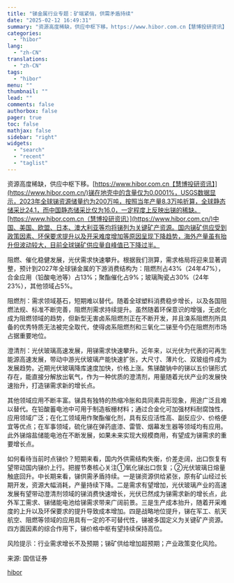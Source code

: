 ```yaml
---
title: "锑金属行业专题：矿端紧俏，供需矛盾持续"
date: "2025-02-12 16:49:31"
summary: "资源高度稀缺，供应中枢下移。https://www.hibor.com.cn【慧博投研资讯】锑..."
categories:
  - "hibor"
lang:
  - "zh-CN"
translations:
  - "zh-CN"
tags:
  - "hibor"
menu: ""
thumbnail: ""
lead: ""
comments: false
authorbox: false
pager: true
toc: false
mathjax: false
sidebar: "right"
widgets:
  - "search"
  - "recent"
  - "taglist"
---
```


资源高度稀缺，供应中枢下移。[https://www.hibor.com.cn【慧博投研资讯】](https://www.hibor.com.cn/)锑在地壳中的含量仅为0.0001%，USGS数据显示，2023年全球锑资源储量约为200万吨，按照当年产量8.3万吨折算，全球静态储采比24.1，而中国静态储采比仅为16.0，一定程度上反映出锑的稀缺。[https://www.hibor.com.cn（慧博投研资讯）](https://www.hibor.com.cn/)中国、美国、欧盟、日本、澳大利亚等均将锑列为关键矿产资源。国内锑矿供应受到政策因素、环保要求提升以及开采难度增加等原因呈现下降趋势，海外产量虽有抬升但波动较大，目前全球锑矿供应量自峰值已下降过半。

阻燃、催化稳健发展，光伏需求快速攀升。根据我们测算，需求格局将迎来显著调整，预计到2027年全球锑金属的下游消费结构为：阻燃剂占43%（24年47%），合金应用（铅酸电池等）占13%；聚酯催化占9%；玻璃陶瓷占30%（24年23%），其他领域占5%。

阻燃剂：需求领域基石，短期难以替代。随着全球塑料消费稳步增长，以及各国阻燃法规、标准不断完善，阻燃剂需求持续提升。虽然随着环保意识的增强，无卤化成为阻燃领域的趋势，但新型无害卤系阻燃剂正在不断开发，并且溴系阻燃剂所具备的优秀特质无法被完全取代，使得卤系阻燃剂和三氧化二锑至今仍在阻燃剂市场占据重要地位。

澄清剂：光伏玻璃高速发展，用锑需求快速攀升。近年来，以光伏为代表的可再生能源高速发展，带动中游光伏玻璃产能快速扩张，大尺寸、薄片化、双玻组件成为发展趋势。近期光伏玻璃降库速度加快，价格上涨。焦锑酸钠中的锑以五价锑形式存在，能直接分解放出氧气，作为一种优质的澄清剂，用量随着光伏产业的发展快速抬升，打造锑需求新的增长点。

其他领域应用不断丰富。锑具有独特的热缩冷胀和具同素异形现象，用途广泛且难以替代。在铅酸蓄电池中可用于制造板栅材料；通过合金化可加强材料耐腐蚀性，应用领域广泛；在化工领域用作聚酯催化剂，具有反应活性高、副反应少、价格便宜等优点；在军事领域，硫化锑在弹药底漆、雷管、烟幕发生器等领域均有应用。此外锑熔盐储能电池在不断发展，如果未来实现大规模商用，有望成为锑需求的重要增长点。

如何看待当前时点锑价？短期来看，国内外供需结构失衡，价差走阔，出口恢复有望带动国内锑价上行。把握节奏核心关注①氧化锑出口恢复；②光伏玻璃日熔量触底回升。中长期来看，锑供需矛盾持续。一是锑资源供给紧张，原有矿山经过长期开发，资源大幅消耗，产量持续下降。二是需求有望增加，光伏玻璃产业的高速发展有望带动澄清剂领域的锑消费快速增长，光伏已然成为锑需求新的增长点，此外军工需求、锑储能电池给锑需求带来广阔前景。三是生产成本抬升，随着开采难度的上升以及环保要求的提升导致成本增加。四是战略地位提升，锑在军工、航天航空、阻燃等领域的应用具有一定的不可替代性，锑被多国定义为关键矿产资源。四方面因素的综合作用下，锑价格中枢有望持续保持高位。

风险提示：行业需求增长不及预期；锑矿供给增加超预期；产业政策变化风险。

来源: 国信证券

[hibor](https://www.hibor.com.cn/data/1f914b6b922668b486f485c9cc0271c8.html)
